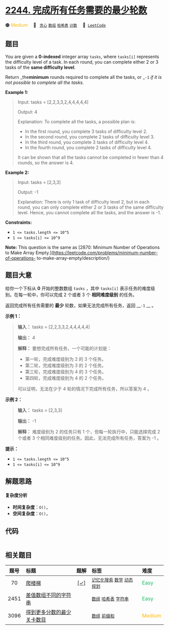 # [2244. 完成所有任务需要的最少轮数](https://leetcode.com/problems/minimum-rounds-to-complete-all-tasks)

🟠 <font color=#ffb800>Medium</font>&emsp; 🔖&ensp; [`贪心`](/leetcode-js/outline/tag/greedy.md) [`数组`](/leetcode-js/outline/tag/array.md) [`哈希表`](/leetcode-js/outline/tag/hash-table.md) [`计数`](/leetcode-js/outline/tag/counting.md)&emsp; 🔗&ensp;[`LeetCode`](https://leetcode.com/problems/minimum-rounds-to-complete-all-tasks)

## 题目

You are given a **0-indexed** integer array `tasks`, where `tasks[i]`
represents the difficulty level of a task. In each round, you can complete
either 2 or 3 tasks of the **same difficulty level**.

Return _the**minimum** rounds required to complete all the tasks, or _`-1` _if
it is not possible to complete all the tasks._



**Example 1:**

> Input: tasks = [2,2,3,3,2,4,4,4,4,4]
> 
> Output: 4
> 
> Explanation: To complete all the tasks, a possible plan is:
> - In the first round, you complete 3 tasks of difficulty level 2. 
> - In the second round, you complete 2 tasks of difficulty level 3. 
> - In the third round, you complete 3 tasks of difficulty level 4. 
> - In the fourth round, you complete 2 tasks of difficulty level 4.  
> 
> It can be shown that all the tasks cannot be completed in fewer than 4 rounds, so the answer is 4.

**Example 2:**

> Input: tasks = [2,3,3]
> 
> Output: -1
> 
> Explanation: There is only 1 task of difficulty level 2, but in each round, you can only complete either 2 or 3 tasks of the same difficulty level. Hence, you cannot complete all the tasks, and the answer is -1.

**Constraints:**

  * `1 <= tasks.length <= 10^5`
  * `1 <= tasks[i] <= 10^9`



**Note:** This question is the same as [2870: Minimum Number of Operations to
Make Array Empty.](https://leetcode.com/problems/minimum-number-of-operations-
to-make-array-empty/description/)


## 题目大意

给你一个下标从 **0** 开始的整数数组 `tasks` ，其中 `tasks[i]` 表示任务的难度级别。在每一轮中，你可以完成 2 个或者 3 个
**相同难度级别** 的任务。

返回完成所有任务需要的 **最少** 轮数，如果无法完成所有任务，返回 __`-1` __ 。



**示例 1：**

> 
> 
> 
> 
> 
> **输入：** tasks = [2,2,3,3,2,4,4,4,4,4]
> 
> **输出：** 4
> 
> **解释：** 要想完成所有任务，一个可能的计划是：
> - 第一轮，完成难度级别为 2 的 3 个任务。 
> - 第二轮，完成难度级别为 3 的 2 个任务。 
> - 第三轮，完成难度级别为 4 的 3 个任务。 
> - 第四轮，完成难度级别为 4 的 2 个任务。 
> 
> 可以证明，无法在少于 4 轮的情况下完成所有任务，所以答案为 4 。
> 
> 

**示例 2：**

> 
> 
> 
> 
> 
> **输入：** tasks = [2,3,3]
> 
> **输出：** -1
> 
> **解释：** 难度级别为 2 的任务只有 1 个，但每一轮执行中，只能选择完成 2 个或者 3 个相同难度级别的任务。因此，无法完成所有任务，答案为 -1 。
> 
> 



**提示：**

  * `1 <= tasks.length <= 10^5`
  * `1 <= tasks[i] <= 10^9`


## 解题思路

#### 复杂度分析

- **时间复杂度**：`O()`，
- **空间复杂度**：`O()`，

## 代码

```javascript

```

## 相关题目

<!-- prettier-ignore -->
| 题号 | 标题 | 题解 | 标签 | 难度 |
| :------: | :------ | :------: | :------ | :------ |
| 70 | [爬楼梯](https://leetcode.com/problems/climbing-stairs) | [[✓]](/leetcode-js/problem/0070.md) |  [`记忆化搜索`](/leetcode-js/outline/tag/memoization.md) [`数学`](/leetcode-js/outline/tag/math.md) [`动态规划`](/leetcode-js/outline/tag/dynamic-programming.md) | <font color=#15bd66>Easy</font> |
| 2451 | [差值数组不同的字符串](https://leetcode.com/problems/odd-string-difference) |  |  [`数组`](/leetcode-js/outline/tag/array.md) [`哈希表`](/leetcode-js/outline/tag/hash-table.md) [`字符串`](/leetcode-js/outline/tag/string.md) | <font color=#15bd66>Easy</font> |
| 3096 | [得到更多分数的最少关卡数目](https://leetcode.com/problems/minimum-levels-to-gain-more-points) |  |  [`数组`](/leetcode-js/outline/tag/array.md) [`前缀和`](/leetcode-js/outline/tag/prefix-sum.md) | <font color=#ffb800>Medium</font> |

<style>
.blue {
    background-color: #096dd9;
    padding: 0.25rem 0.5rem;
    margin: 0;
    font-size: 0.85em;
    border-radius: 3px;
    color: white;
    font-weight: 500;
}
table th:first-of-type { width: 10%; }
table th:nth-of-type(2) { width: 35%; }
table th:nth-of-type(3) { width: 10%; }
table th:nth-of-type(4) { width: 35%; }
table th:nth-of-type(5) { width: 10%; }
</style>
